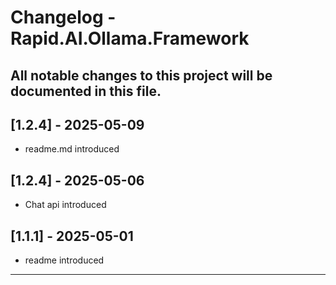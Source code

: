 # Changelog - Rapid.AI.Ollama.Framework

All notable changes to this project will be documented in this file.
---
## [1.2.4] - 2025-05-09
- readme.md introduced
## [1.2.4] - 2025-05-06
- Chat api introduced
## [1.1.1] - 2025-05-01
- readme introduced
---